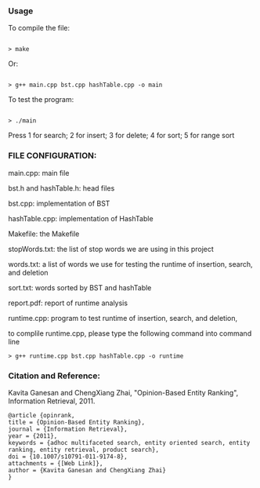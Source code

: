 

### Usage

To compile the file:

~~~

> make

~~~

Or:


~~~

> g++ main.cpp bst.cpp hashTable.cpp -o main

~~~

To test the program:

~~~

> ./main

~~~

Press 1 for search; 2 for insert; 3 for delete; 4 for sort; 5 for range sort 

### FILE CONFIGURATION:

main.cpp: main file

bst.h and hashTable.h: head files

bst.cpp: implementation of BST

hashTable.cpp: implementation of HashTable

Makefile: the Makefile

stopWords.txt: the list of stop words we are using in this project

words.txt: a list of words we use for testing the runtime of insertion, search, and deletion

sort.txt: words sorted by BST and hashTable

report.pdf: report of runtime analysis

runtime.cpp: program to test runtime of insertion, search, and deletion, 

to complile runtime.cpp, please type the following command into command line
~~~
> g++ runtime.cpp bst.cpp hashTable.cpp -o runtime
~~~



### Citation and Reference:

Kavita Ganesan and ChengXiang Zhai, "Opinion-Based Entity Ranking", Information Retrieval, 2011. 

~~~
@article {opinrank, 
title = {Opinion-Based Entity Ranking}, 
journal = {Information Retrieval}, 
year = {2011}, 
keywords = {adhoc multifaceted search, entity oriented search, entity ranking, entity retrieval, product search}, 
doi = {10.1007/s10791-011-9174-8}, 
attachments = {[Web Link]}, 
author = {Kavita Ganesan and ChengXiang Zhai} 
}
~~~